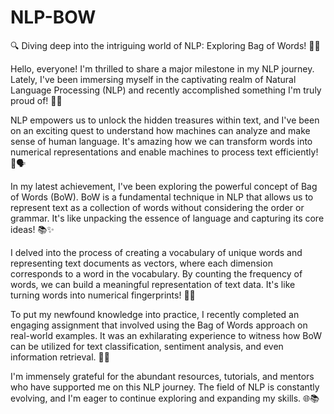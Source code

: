 # NLP-BOW

🔍 Diving deep into the intriguing world of NLP: Exploring Bag of Words! 📝💡

Hello, everyone! I'm thrilled to share a major milestone in my NLP journey. Lately, I've been immersing myself in the captivating realm of Natural Language Processing (NLP) and recently accomplished something I'm truly proud of! 🌟🚀

NLP empowers us to unlock the hidden treasures within text, and I've been on an exciting quest to understand how machines can analyze and make sense of human language. It's amazing how we can transform words into numerical representations and enable machines to process text efficiently! 🤖🗣️

In my latest achievement, I've been exploring the powerful concept of Bag of Words (BoW). BoW is a fundamental technique in NLP that allows us to represent text as a collection of words without considering the order or grammar. It's like unpacking the essence of language and capturing its core ideas! 📚✨

I delved into the process of creating a vocabulary of unique words and representing text documents as vectors, where each dimension corresponds to a word in the vocabulary. By counting the frequency of words, we can build a meaningful representation of text data. It's like turning words into numerical fingerprints! 🌟🔢

To put my newfound knowledge into practice, I recently completed an engaging assignment that involved using the Bag of Words approach on real-world examples. It was an exhilarating experience to witness how BoW can be utilized for text classification, sentiment analysis, and even information retrieval. 🚀💬

I'm immensely grateful for the abundant resources, tutorials, and mentors who have supported me on this NLP journey. The field of NLP is constantly evolving, and I'm eager to continue exploring and expanding my skills. 🌐📚
